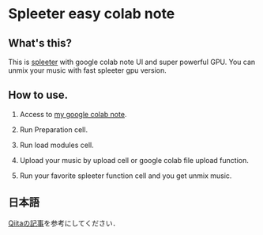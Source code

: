 # Spleeter easy colab note

## What's this?
This is [spleeter](https://github.com/deezer/spleeter) with google colab note UI and super powerful GPU. You can unmix your music with fast spleeter gpu version.

## How to use.
1. Access to [my google colab note](https://colab.research.google.com/drive/1g2vZLjLNjyBwJpf9mrBbcnpm_ABqGVNJ?usp=sharing).
2. Run Preparation cell.

3. Run load modules cell.
4. Upload your music by upload cell or google colab file upload function.
5. Run your favorite spleeter function cell and you get unmix music.

## 日本語
[Qiitaの記事](https://qiita.com/YasaiDev/items/65acd38f4034800388c0#comment-63ea757f0fd887dffb1d)を参考にしてください．